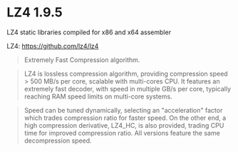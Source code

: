 # LZ4 1.9.5

LZ4 static libraries compiled for x86 and x64 assembler 

LZ4: https://github.com/lz4/lz4

> Extremely Fast Compression algorithm.

> LZ4 is lossless compression algorithm, providing compression speed > 500 MB/s per core, scalable with multi-cores CPU. It features an extremely fast decoder, with speed in multiple GB/s per core, typically reaching RAM speed limits on multi-core systems.

> Speed can be tuned dynamically, selecting an "acceleration" factor which trades compression ratio for faster speed. On the other end, a high compression derivative, LZ4_HC, is also provided, trading CPU time for improved compression ratio. All versions feature the same decompression speed.
